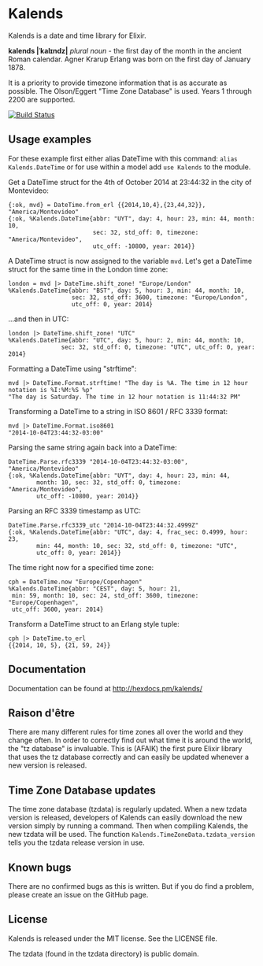 Kalends
=======

Kalends is a date and time library for Elixir.

**kalends |ˈkalɪndz|**
_plural noun_ -
the first day of the month in the ancient Roman calendar. Agner Krarup Erlang was born on the first day of January 1878.

It is a priority to provide timezone information that is as accurate as
possible. The Olson/Eggert "Time Zone Database" is used. Years 1 through 2200
are supported.

[![Build
Status](https://travis-ci.org/lau/kalends.svg?branch=master)](https://travis-ci.org/lau/kalends)

## Usage examples

For these example first either alias DateTime with this command: `alias Kalends.DateTime` or for use within a model add `use Kalends` to the module.

Get a DateTime struct for the 4th of October 2014 at 23:44:32 in the city of
Montevideo:

    {:ok, mvd} = DateTime.from_erl {{2014,10,4},{23,44,32}}, "America/Montevideo"
    {:ok, %Kalends.DateTime{abbr: "UYT", day: 4, hour: 23, min: 44, month: 10,
                            sec: 32, std_off: 0, timezone: "America/Montevideo",
                            utc_off: -10800, year: 2014}}

A DateTime struct is now assigned to the variable `mvd`. Let's get a DateTime
struct for the same time in the London time zone:

    london = mvd |> DateTime.shift_zone! "Europe/London"
    %Kalends.DateTime{abbr: "BST", day: 5, hour: 3, min: 44, month: 10,
                      sec: 32, std_off: 3600, timezone: "Europe/London",
                      utc_off: 0, year: 2014}

...and then in UTC:

    london |> DateTime.shift_zone! "UTC"
    %Kalends.DateTime{abbr: "UTC", day: 5, hour: 2, min: 44, month: 10,
                   sec: 32, std_off: 0, timezone: "UTC", utc_off: 0, year: 2014}

Formatting a DateTime using "strftime":

    mvd |> DateTime.Format.strftime! "The day is %A. The time in 12 hour notation is %I:%M:%S %p"
    "The day is Saturday. The time in 12 hour notation is 11:44:32 PM"

Transforming a DateTime to a string in ISO 8601 / RFC 3339 format:

    mvd |> DateTime.Format.iso8601
    "2014-10-04T23:44:32-03:00"

Parsing the same string again back into a DateTime:

    DateTime.Parse.rfc3339 "2014-10-04T23:44:32-03:00", "America/Montevideo"
    {:ok, %Kalends.DateTime{abbr: "UYT", day: 4, hour: 23, min: 44,
            month: 10, sec: 32, std_off: 0, timezone: "America/Montevideo",
            utc_off: -10800, year: 2014}}

Parsing an RFC 3339 timestamp as UTC:

    DateTime.Parse.rfc3339_utc "2014-10-04T23:44:32.4999Z"
    {:ok, %Kalends.DateTime{abbr: "UTC", day: 4, frac_sec: 0.4999, hour: 23,
            min: 44, month: 10, sec: 32, std_off: 0, timezone: "UTC",
            utc_off: 0, year: 2014}}

The time right now for a specified time zone:

    cph = DateTime.now "Europe/Copenhagen"
    %Kalends.DateTime{abbr: "CEST", day: 5, hour: 21,
     min: 59, month: 10, sec: 24, std_off: 3600, timezone: "Europe/Copenhagen",
     utc_off: 3600, year: 2014}

Transform a DateTime struct to an Erlang style tuple:

    cph |> DateTime.to_erl
    {{2014, 10, 5}, {21, 59, 24}}

## Documentation

Documentation can be found at http://hexdocs.pm/kalends/

## Raison d'être

There are many different rules for time zones all over the world and they change
often. In order to correctly find out what time it is around the world, the
"tz database" is invaluable. This is (AFAIK) the first pure Elixir library that
uses the tz database correctly and can easily be updated whenever a new version
is released.

## Time Zone Database updates

The time zone database (tzdata) is regularly updated. When a new tzdata
version is released, developers of Kalends can easily download the new version
simply by running a command. Then when compiling Kalends, the new tzdata will be
used. The function `Kalends.TimeZoneData.tzdata_version` tells you the tzdata
release version in use.

## Known bugs

There are no confirmed bugs as this is written. But if you do find a problem,
please create an issue on the GitHub page.

## License

Kalends is released under the MIT license. See the LICENSE file.

The tzdata (found in the tzdata directory) is public domain.
